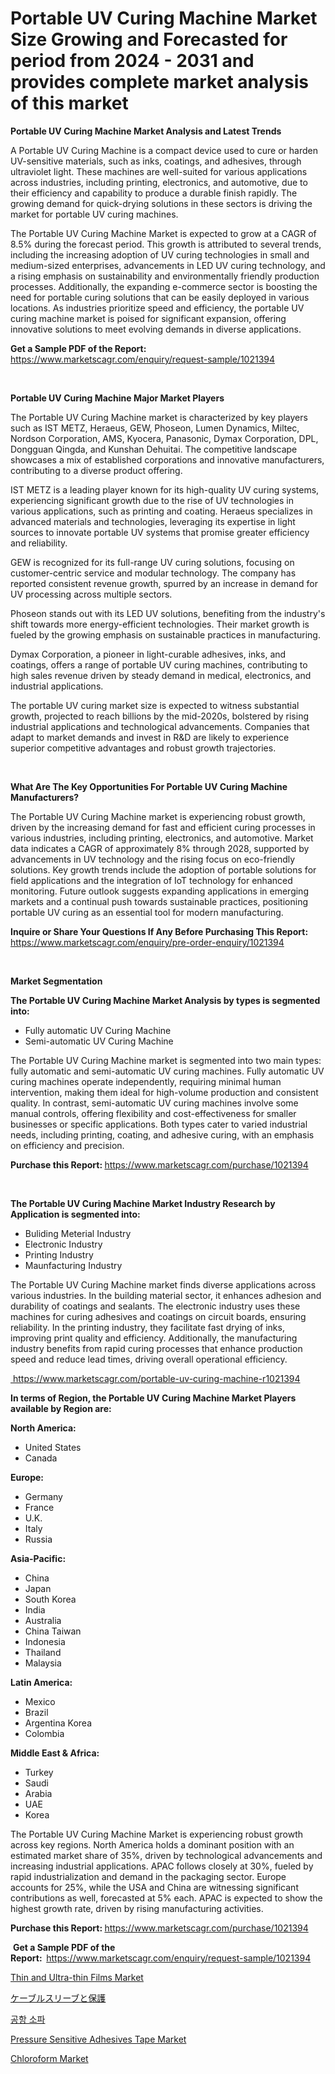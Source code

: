 <p><h1>Portable UV Curing Machine Market Size Growing and Forecasted for period from 2024 - 2031 and provides complete market analysis of this market</h1></p><p><strong>Portable UV Curing Machine Market Analysis and Latest Trends</strong></p>
<p><p>A Portable UV Curing Machine is a compact device used to cure or harden UV-sensitive materials, such as inks, coatings, and adhesives, through ultraviolet light. These machines are well-suited for various applications across industries, including printing, electronics, and automotive, due to their efficiency and capability to produce a durable finish rapidly. The growing demand for quick-drying solutions in these sectors is driving the market for portable UV curing machines.</p><p>The Portable UV Curing Machine Market is expected to grow at a CAGR of 8.5% during the forecast period. This growth is attributed to several trends, including the increasing adoption of UV curing technologies in small and medium-sized enterprises, advancements in LED UV curing technology, and a rising emphasis on sustainability and environmentally friendly production processes. Additionally, the expanding e-commerce sector is boosting the need for portable curing solutions that can be easily deployed in various locations. As industries prioritize speed and efficiency, the portable UV curing machine market is poised for significant expansion, offering innovative solutions to meet evolving demands in diverse applications.</p></p>
<p><strong>Get a Sample PDF of the Report:&nbsp;</strong> <a href="https://www.marketscagr.com/enquiry/request-sample/1021394">https://www.marketscagr.com/enquiry/request-sample/1021394</a></p>
<p>&nbsp;</p>
<p><strong>Portable UV Curing Machine Major Market Players</strong></p>
<p><p>The Portable UV Curing Machine market is characterized by key players such as IST METZ, Heraeus, GEW, Phoseon, Lumen Dynamics, Miltec, Nordson Corporation, AMS, Kyocera, Panasonic, Dymax Corporation, DPL, Dongguan Qingda, and Kunshan Dehuitai. The competitive landscape showcases a mix of established corporations and innovative manufacturers, contributing to a diverse product offering.</p><p>IST METZ is a leading player known for its high-quality UV curing systems, experiencing significant growth due to the rise of UV technologies in various applications, such as printing and coating. Heraeus specializes in advanced materials and technologies, leveraging its expertise in light sources to innovate portable UV systems that promise greater efficiency and reliability.</p><p>GEW is recognized for its full-range UV curing solutions, focusing on customer-centric service and modular technology. The company has reported consistent revenue growth, spurred by an increase in demand for UV processing across multiple sectors.</p><p>Phoseon stands out with its LED UV solutions, benefiting from the industry's shift towards more energy-efficient technologies. Their market growth is fueled by the growing emphasis on sustainable practices in manufacturing.</p><p>Dymax Corporation, a pioneer in light-curable adhesives, inks, and coatings, offers a range of portable UV curing machines, contributing to high sales revenue driven by steady demand in medical, electronics, and industrial applications.</p><p>The portable UV curing market size is expected to witness substantial growth, projected to reach billions by the mid-2020s, bolstered by rising industrial applications and technological advancements. Companies that adapt to market demands and invest in R&D are likely to experience superior competitive advantages and robust growth trajectories.</p></p>
<p>&nbsp;</p>
<p><strong>What Are The Key Opportunities For Portable UV Curing Machine Manufacturers?</strong></p>
<p><p>The Portable UV Curing Machine market is experiencing robust growth, driven by the increasing demand for fast and efficient curing processes in various industries, including printing, electronics, and automotive. Market data indicates a CAGR of approximately 8% through 2028, supported by advancements in UV technology and the rising focus on eco-friendly solutions. Key growth trends include the adoption of portable solutions for field applications and the integration of IoT technology for enhanced monitoring. Future outlook suggests expanding applications in emerging markets and a continual push towards sustainable practices, positioning portable UV curing as an essential tool for modern manufacturing.</p></p>
<p><strong>Inquire or Share Your Questions If Any Before Purchasing This Report:</strong> <a href="https://www.marketscagr.com/enquiry/pre-order-enquiry/1021394">https://www.marketscagr.com/enquiry/pre-order-enquiry/1021394</a></p>
<p>&nbsp;</p>
<p><strong>Market Segmentation</strong></p>
<p><strong>The Portable UV Curing Machine Market Analysis by types is segmented into:</strong></p>
<p><ul><li>Fully automatic UV Curing Machine</li><li>Semi-automatic UV Curing Machine</li></ul></p>
<p><p>The Portable UV Curing Machine market is segmented into two main types: fully automatic and semi-automatic UV curing machines. Fully automatic UV curing machines operate independently, requiring minimal human intervention, making them ideal for high-volume production and consistent quality. In contrast, semi-automatic UV curing machines involve some manual controls, offering flexibility and cost-effectiveness for smaller businesses or specific applications. Both types cater to varied industrial needs, including printing, coating, and adhesive curing, with an emphasis on efficiency and precision.</p></p>
<p><strong>Purchase this Report:&nbsp;</strong><a href="https://www.marketscagr.com/purchase/1021394">https://www.marketscagr.com/purchase/1021394</a></p>
<p>&nbsp;</p>
<p><strong>The Portable UV Curing Machine Market Industry Research by Application is segmented into:</strong></p>
<p><ul><li>Buliding Meterial Industry</li><li>Electronic Industry</li><li>Printing Industry</li><li>Maunfacturing Industry</li></ul></p>
<p><p>The Portable UV Curing Machine market finds diverse applications across various industries. In the building material sector, it enhances adhesion and durability of coatings and sealants. The electronic industry uses these machines for curing adhesives and coatings on circuit boards, ensuring reliability. In the printing industry, they facilitate fast drying of inks, improving print quality and efficiency. Additionally, the manufacturing industry benefits from rapid curing processes that enhance production speed and reduce lead times, driving overall operational efficiency.</p></p>
<p><a href="https://www.marketscagr.com/portable-uv-curing-machine-r1021394">&nbsp;https://www.marketscagr.com/portable-uv-curing-machine-r1021394</a></p>
<p><strong>In terms of Region, the Portable UV Curing Machine Market Players available by Region are:</strong></p>
<p>
    <p> <strong> North America: </strong>
        <ul>
            <li>United States</li>
            <li>Canada</li>
        </ul>
        </p> 
    <p> <strong> Europe: </strong>
        <ul>
            <li>Germany</li>
            <li>France</li>
            <li>U.K.</li>
            <li>Italy</li>
            <li>Russia</li>
        </ul>
        </p> 
    <p> <strong> Asia-Pacific: </strong>
        <ul>
            <li>China</li>
            <li>Japan</li>
            <li>South Korea</li>
            <li>India</li>
            <li>Australia</li>
            <li>China Taiwan</li>
            <li>Indonesia</li>
            <li>Thailand</li>
            <li>Malaysia</li>
        </ul>
        </p> 
    <p> <strong> Latin America: </strong>
        <ul>
            <li>Mexico</li>
            <li>Brazil</li>
            <li>Argentina Korea</li>
            <li>Colombia</li>
        </ul>
        </p> 
    <p> <strong> Middle East & Africa: </strong>
        <ul>
            <li>Turkey</li>
            <li>Saudi</li>
            <li>Arabia</li>
            <li>UAE</li>
            <li>Korea</li>
        </ul>
    </p>
    </p>
<p><p>The Portable UV Curing Machine Market is experiencing robust growth across key regions. North America holds a dominant position with an estimated market share of 35%, driven by technological advancements and increasing industrial applications. APAC follows closely at 30%, fueled by rapid industrialization and demand in the packaging sector. Europe accounts for 25%, while the USA and China are witnessing significant contributions as well, forecasted at 5% each. APAC is expected to show the highest growth rate, driven by rising manufacturing activities.</p></p>
<p><strong>Purchase this Report: </strong><a href="https://www.marketscagr.com/purchase/1021394">https://www.marketscagr.com/purchase/1021394</a></p>
<p>&nbsp;<strong>Get a Sample PDF of the Report:&nbsp;&nbsp;</strong><a href="https://www.marketscagr.com/enquiry/request-sample/1021394">https://www.marketscagr.com/enquiry/request-sample/1021394</a></p>
<p><strong></strong></p>
<p><p><a href="https://github.com/napierswinnyfg/Market-Research-Report-List-1/blob/main/thin-and-ultra-thin-films-market.md">Thin and Ultra-thin Films Market</a></p><p><a href="https://medium.com/@natkinneij6j/cable-sleeving-and-protection-market-%E3%81%AF-%E3%82%B3%E3%82%B9%E3%83%88%E7%AE%A1%E7%90%86%E3%81%A8%E5%8A%B9%E7%8E%87%E5%90%91%E4%B8%8A%E3%82%92%E5%84%AA%E5%85%88%E3%81%97%E3%81%BE%E3%81%99-%E3%81%95%E3%82%89%E3%81%AB-%E5%A0%B1%E5%91%8A%E6%9B%B8%E3%81%AF%E5%B8%82%E5%A0%B4%E3%81%AE%E9%9C%80%E8%A6%81%E9%9D%A2%E3%81%A8%E4%BE%9B%E7%B5%A6%E9%9D%A2%E3%81%AE%E4%B8%A1%E6%96%B9%E3%82%92%E3%82%AB%E3%83%90%E3%83%BC%E3%81%97%E3%81%A6%E3%81%84%E3%81%BE%E3%81%99-cable-be9d9b4d184b">ケーブルスリーブと保護</a></p><p><a href="https://medium.com/@daniedoyle89/%EA%B3%B5%ED%95%AD-%EC%86%8C%ED%8C%8C-%EC%8B%9C%EC%9E%A5-%EA%B7%9C%EB%AA%A8-%EC%84%B1%EC%9E%A5-%EC%B6%94%EC%84%B8-%EB%B0%8F-%EC%82%B0%EC%97%85-%EB%B6%84%EC%84%9D-%EC%9C%A0%ED%98%95%EB%B3%84-%EC%9A%A9%EB%8F%84%EB%B3%84-%EB%B0%8F-2024%EB%85%84%EB%B6%80%ED%84%B0-2031%EB%85%84%EA%B9%8C%EC%A7%80%EC%9D%98-%EC%98%88%EC%B8%A1-32161627c6d3">공항 소파</a></p><p><a href="https://medium.com/@ashlyglover/this-report-aims-to-provide-a-comprehensive-presentation-of-the-global-market-for-pressure-a7acc9687270">Pressure Sensitive Adhesives Tape Market</a></p><p><a href="https://www.linkedin.com/pulse/chloroform-market-size-growing-cagr-6-report-covers-analysis-ag6jf?trackingId=yeNd%2FNUZTiyMdRHcbvvK8Q%3D%3D">Chloroform Market</a></p></p>